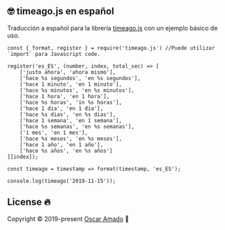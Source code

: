 ## 🤓 timeago.js en español

Traducción a español para la librería [timeago.js](https://github.com/hustcc/timeago.js) con un ejemplo básico de uso.

```
const { format, register } = require('timeago.js') //Puede utilizar `import` para Javascript code.

register('es_ES', (number, index, total_sec) => [
    ['justo ahora', 'ahora mismo'],
    ['hace %s segundos', 'en %s segundos'],
    ['hace 1 minuto', 'en 1 minuto'],
    ['hace %s minutos', 'en %s minutos'],
    ['hace 1 hora', 'en 1 hora'],
    ['hace %s horas', 'in %s horas'],
    ['hace 1 dia', 'en 1 dia'],
    ['hace %s dias', 'en %s dias'],
    ['hace 1 semana', 'en 1 semana'],
    ['hace %s semanas', 'en %s semanas'],
    ['1 mes', 'en 1 mes'],
    ['hace %s meses', 'en %s meses'],
    ['hace 1 año', 'en 1 año'],
    ['hace %s años', 'en %s años']
][index]);

const timeago = timestamp => format(timestamp, 'es_ES');

console.log(timeago('2019-11-15'));
```

## License 🔥
Copyright © 2019-present [Oscar Amado](https://github.com/ofaaoficial) 🧔
